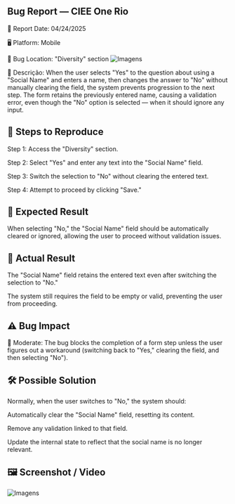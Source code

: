 ## Bug Report — CIEE One Rio

📅 Report Date: 04/24/2025 

🖥️ Platform: Mobile

📍 Bug Location: "Diversity" section
![Imagens](https://github.com/Pedr0-Raposo/Portfolio_QA/blob/main/Bugs%20Relatados/imagens/CIEELocal.jpg)

📝 Descrição: 
When the user selects "Yes" to the question about using a "Social Name" and enters a name, then changes the answer to "No" without manually clearing the field, the system prevents progression to the next step.
The form retains the previously entered name, causing a validation error, even though the "No" option is selected — when it should ignore any input.

## 🔄 Steps to Reproduce

Step 1: Access the "Diversity" section.

Step 2: Select "Yes" and enter any text into the "Social Name" field.

Step 3: Switch the selection to "No" without clearing the entered text.

Step 4: Attempt to proceed by clicking "Save."

## 🎯 Expected Result
When selecting "No," the "Social Name" field should be automatically cleared or ignored, allowing the user to proceed without validation issues.


## 🚨 Actual Result
The "Social Name" field retains the entered text even after switching the selection to "No."

The system still requires the field to be empty or valid, preventing the user from proceeding.

## ⚠ Bug Impact
🔸 Moderate: The bug blocks the completion of a form step unless the user figures out a workaround (switching back to "Yes," clearing the field, and then selecting "No").

## 🛠 Possible Solution
Normally, when the user switches to "No," the system should:

Automatically clear the "Social Name" field, resetting its content.

Remove any validation linked to that field.

Update the internal state to reflect that the social name is no longer relevant.

## 🖼️ Screenshot / Video 

![Imagens](https://github.com/Pedr0-Raposo/Portfolio_QA/blob/main/Bugs%20Relatados/imagens/CIEE.jpg)





